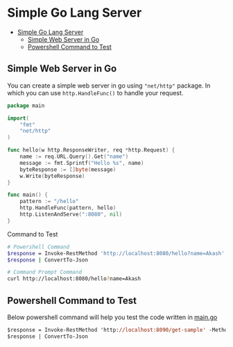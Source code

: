 # Simple Go Lang Server

- [Simple Go Lang Server](#simple-go-lang-server)
  - [Simple Web Server in Go](#simple-web-server-in-go)
  - [Powershell Command to Test](#powershell-command-to-test)

## Simple Web Server in Go

You can create a simple web server in go using `"net/http"` package. In which you can use `http.HandleFunc()` to handle your request.

```go
package main

import(
    "fmt"
    "net/http"
)

func hello(w http.ResponseWriter, req *http.Request) {
    name := req.URL.Query().Get("name")
    message := fmt.Sprintf("Hello %s", name)
    byteResponse := []byte(message)
    w.Write(byteResponse)
}

func main() {
    pattern := "/hello"
    http.HandleFunc(pattern, hello)
    http.ListenAndServe(":8080", nil)
}
```

Command to Test

```bash
# Powershell Command
$response = Invoke-RestMethod 'http://localhost:8080/hello?name=Akash' -Method 'GET' -Headers $headers
$response | ConvertTo-Json

# Command Prompt Command
curl http://localhost:8080/hello?name=Akash
```

## Powershell Command to Test

Below powershell command will help you test the code written in [main.go](https://github.com/aasisodiya/go/blob/master/golang-simple-server/main.go)

```ps
$response = Invoke-RestMethod 'http://localhost:8090/get-sample' -Method 'GET' -Headers $headers
$response | ConvertTo-Json
```
